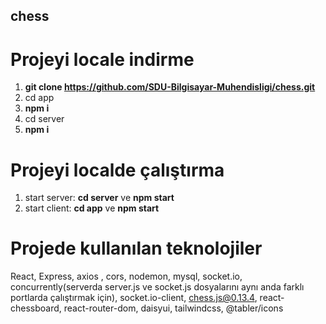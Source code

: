 ## chess
# Projeyi locale indirme
1. **git clone https://github.com/SDU-Bilgisayar-Muhendisligi/chess.git**
2. cd app
3. **npm i**
4. cd server
5. **npm i**


# Projeyi localde çalıştırma
1. start server: **cd server** ve **npm start**
2. start client: **cd app**  ve **npm start**


# Projede kullanılan teknolojiler
React, 
Express, axios , cors, nodemon, mysql, socket.io, concurrently(serverda server.js ve socket.js dosyalarını aynı anda farklı portlarda çalıştırmak için), socket.io-client, chess.js@0.13.4, react-chessboard, react-router-dom, 
daisyui, tailwindcss, @tabler/icons
